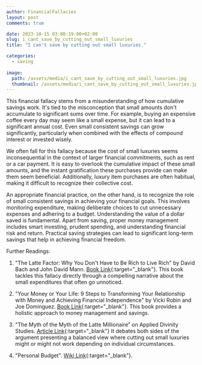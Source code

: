 ```yaml
---
author: FinancialFallacies
layout: post
comments: true

date: 2023-10-15 03:00:19:00+02:00  
slug: i_cant_save_by_cutting_out_small_luxuries
title: "I can't save by cutting out small luxuries."

categories:
  - saving
  
image:
  path: /assets/media/i_cant_save_by_cutting_out_small_luxuries.jpg
  thumbnail: /assets/media/i_cant_save_by_cutting_out_small_luxuries.jpg
---
```


This financial fallacy stems from a misunderstanding of how cumulative savings work. It's tied to the misconception that small amounts don't accumulate to significant sums over time. For example, buying an expensive coffee every day may seem like a small expense, but it can lead to a significant annual cost. Even small consistent savings can grow significantly, particularly when combined with the effects of compound interest or invested wisely.

We often fall for this fallacy because the cost of small luxuries seems inconsequential in the context of larger financial commitments, such as rent or a car payment. It is easy to overlook the cumulative impact of these small amounts, and the instant gratification these purchases provide can make them seem beneficial. Additionally, luxury item purchases are often habitual, making it difficult to recognize their collective cost. 

An appropriate financial practice, on the other hand, is to recognize the role of small consistent savings in achieving your financial goals. This involves monitoring expenditure, making deliberate choices to cut unnecessary expenses and adhering to a budget. Understanding the value of a dollar saved is fundamental. Apart from saving, proper money management includes smart investing, prudent spending, and understanding financial risk and return. Practical saving strategies can lead to significant long-term savings that help in achieving financial freedom.

Further Readings: 

1. "The Latte Factor: Why You Don't Have to Be Rich to Live Rich" by David Bach and John David Mann. [Book Link](https://www.amazon.com/Latte-Factor-Dont-Have-Rich/dp/1982120231/ref=nosim?tag=financialfall-20){:target="_blank"}.
This book tackles this fallacy directly through a compelling narrative about the small expenditures that often go unnoticed.

2. "Your Money or Your Life: 9 Steps to Transforming Your Relationship with Money and Achieving Financial Independence" by Vicki Robin and Joe Dominguez. [Book Link](https://www.amazon.com/Your-Money-Life-Transforming-Relationship/dp/0143115766/ref=nosim?tag=financialfall-20){:target="_blank"}.
This book provides a holistic approach to money management and savings.

4. "The Myth of the Myth of the Latte Millionaire” on Applied Divinity Studies. [Article Link](https://www.applieddivinitystudies.com/latte/){:target="_blank"}
It debates both sides of the argument presenting a balanced view where cutting out small luxuries might or might not work depending on individual circumstances.

5. "Personal Budget". [Wiki Link](https://en.wikipedia.org/wiki/Personal_budget){:target="_blank"}.

